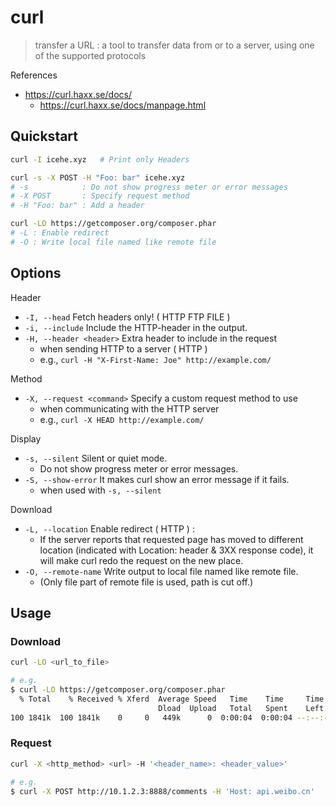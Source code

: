 # curl

> transfer a URL : a tool to transfer data from or to a server, using one of the supported protocols

References

- https://curl.haxx.se/docs/
    - https://curl.haxx.se/docs/manpage.html

## Quickstart

```bash
curl -I icehe.xyz   # Print only Headers

curl -s -X POST -H "Foo: bar" icehe.xyz
# -s            : Do not show progress meter or error messages
# -X POST       : Specify request method
# -H "Foo: bar" : Add a header

curl -LO https://getcomposer.org/composer.phar
# -L : Enable redirect
# -O : Write local file named like remote file
```

## Options

Header

- `-I, --head` Fetch headers only! ( HTTP FTP FILE )
- `-i, --include` Include the HTTP-header in the output.
- `-H, --header <header>` Extra header to include in the request
    - when sending HTTP to a server ( HTTP )
    - e.g., `curl -H "X-First-Name: Joe" http://example.com/`

Method

- `-X, --request <command>` Specify a custom request method to use
    - when communicating with the HTTP server
    - e.g., `curl -X HEAD http://example.com/`

Display

- `-s, --silent` Silent or quiet mode.
    - Do not show progress meter or error messages.
- `-S, --show-error` It makes curl show an error message if it fails.
    - when used with `-s, --silent`

Download

- `-L, --location` Enable redirect ( HTTP ) :
    - If the server reports that requested page has moved to different location (indicated with Location: header & 3XX response code), it will make curl redo the request on the new place.
- `-O, --remote-name` Write output to local file named like remote file.
    - (Only file part of remote file is used, path is cut off.)

## Usage

### Download

```bash
curl -LO <url_to_file>

# e.g.
$ curl -LO https://getcomposer.org/composer.phar
  % Total    % Received % Xferd  Average Speed   Time    Time     Time  Current
                                 Dload  Upload   Total   Spent    Left  Speed
100 1841k  100 1841k    0     0   449k      0  0:00:04  0:00:04 --:--:--  449k
```

### Request

```bash
curl -X <http_method> <url> -H '<header_name>: <header_value>'

# e.g.
$ curl -X POST http://10.1.2.3:8888/comments -H 'Host: api.weibo.cn'
```